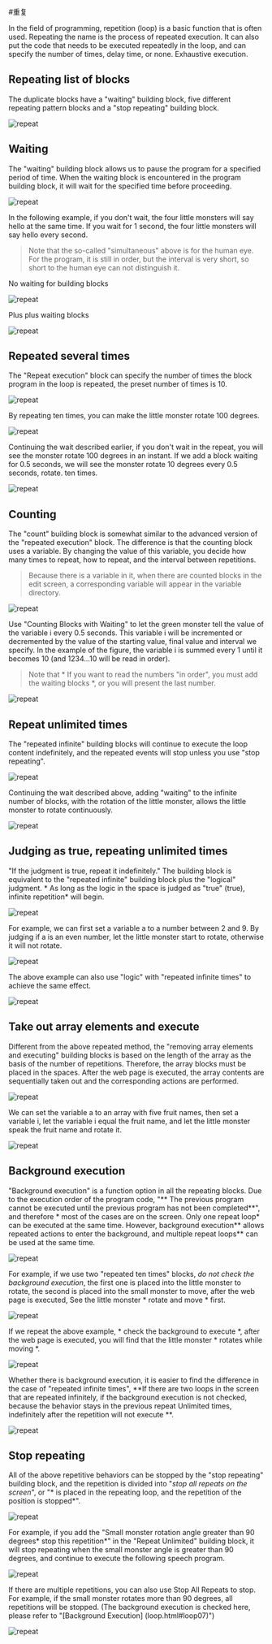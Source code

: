 #重复

In the field of programming, repetition (loop) is a basic function that is often used. Repeating the name is the process of repeated execution. It can also put the code that needs to be executed repeatedly in the loop, and can specify the number of times, delay time, or none. Exhaustive execution.

## Repeating list of blocks

The duplicate blocks have a "waiting" building block, five different repeating pattern blocks and a "stop repeating" building block.

![repeat](../images/zh-tw/docs/webbit/basic/loop-01.jpg)

## Waiting

The "waiting" building block allows us to pause the program for a specified period of time. When the waiting block is encountered in the program building block, it will wait for the specified time before proceeding.

![repeat](../images/zh-tw/docs/webbit/basic/loop-23.jpg)

In the following example, if you don't wait, the four little monsters will say hello at the same time. If you wait for 1 second, the four little monsters will say hello every second.

> Note that the so-called "simultaneous" above is for the human eye. For the program, it is still in order, but the interval is very short, so short to the human eye can not distinguish it.

No waiting for building blocks

![repeat](../images/zh-tw/docs/webbit/basic/loop-02.jpg)

Plus plus waiting blocks

![repeat](../images/zh-tw/docs/webbit/basic/loop-03.gif)

## Repeated several times

The "Repeat execution" block can specify the number of times the block program in the loop is repeated, the preset number of times is 10.

![repeat](../images/zh-tw/docs/webbit/basic/loop-06.jpg)

By repeating ten times, you can make the little monster rotate 100 degrees.

![repeat](../images/zh-tw/docs/webbit/basic/loop-04.jpg)

Continuing the wait described earlier, if you don't wait in the repeat, you will see the monster rotate 100 degrees in an instant. If we add a block waiting for 0.5 seconds, we will see the monster rotate 10 degrees every 0.5 seconds, rotate. ten times.

![repeat](../images/zh-tw/docs/webbit/basic/loop-05.gif)

## Counting

The "count" building block is somewhat similar to the advanced version of the "repeated execution" block. The difference is that the counting block uses a variable. By changing the value of this variable, you decide how many times to repeat, how to repeat, and the interval between repetitions.

> Because there is a variable in it, when there are counted blocks in the edit screen, a corresponding variable will appear in the variable directory.

![repeat](../images/zh-tw/docs/webbit/basic/loop-07.jpg)

Use "Counting Blocks with Waiting" to let the green monster tell the value of the variable i every 0.5 seconds. This variable i will be incremented or decremented by the value of the starting value, final value and interval we specify. In the example of the figure, the variable i is summed every 1 until it becomes 10 (and 1234...10 will be read in order).

> Note that * If you want to read the numbers "in order", you must add the waiting blocks *, or you will present the last number.

![repeat](../images/zh-tw/docs/webbit/basic/loop-08.gif)

## Repeat unlimited times

The "repeated infinite" building blocks will continue to execute the loop content indefinitely, and the repeated events will stop unless you use "stop repeating".

![repeat](../images/zh-tw/docs/webbit/basic/loop-09.jpg)

Continuing the wait described above, adding "waiting" to the infinite number of blocks, with the rotation of the little monster, allows the little monster to rotate continuously.

![repeat](../images/zh-tw/docs/webbit/basic/loop-10.gif)

## Judging as true, repeating unlimited times

"If the judgment is true, repeat it indefinitely." The building block is equivalent to the "repeated infinite" building block plus the "logical" judgment. * As long as the logic in the space is judged as "true" (true), infinite repetition* will begin.

![repeat](../images/zh-tw/docs/webbit/basic/loop-11.jpg)

For example, we can first set a variable a to a number between 2 and 9. By judging if a is an even number, let the little monster start to rotate, otherwise it will not rotate.

![repeat](../images/zh-tw/docs/webbit/basic/loop-12.gif)

The above example can also use "logic" with "repeated infinite times" to achieve the same effect.

![repeat](../images/zh-tw/docs/webbit/basic/loop-13.jpg)

## Take out array elements and execute

Different from the above repeated method, the "removing array elements and executing" building blocks is based on the length of the array as the basis of the number of repetitions. Therefore, the array blocks must be placed in the spaces. After the web page is executed, the array contents are sequentially taken out and the corresponding actions are performed.

![repeat](../images/zh-tw/docs/webbit/basic/loop-14.jpg)

We can set the variable a to an array with five fruit names, then set a variable i, let the variable i equal the fruit name, and let the little monster speak the fruit name and rotate it.

![repeat](../images/zh-tw/docs/webbit/basic/loop-15.gif)

## Background execution

"Background execution" is a function option in all the repeating blocks. Due to the execution order of the program code, "** The previous program cannot be executed until the previous program has not been completed**", and therefore * most of the cases are on the screen. Only one repeat loop* can be executed at the same time. However, background execution** allows repeated actions to enter the background, and multiple repeat loops** can be used at the same time.

![repeat](../images/zh-tw/docs/webbit/basic/loop-17.jpg)

For example, if we use two "repeated ten times" blocks, *do not check the background execution*, the first one is placed into the little monster to rotate, the second is placed into the small monster to move, after the web page is executed, See the little monster * rotate and move * first.

![repeat](../images/zh-tw/docs/webbit/basic/loop-18.gif)

If we repeat the above example, * check the background to execute *, after the web page is executed, you will find that the little monster * rotates while moving *.

![repeat](../images/zh-tw/docs/webbit/basic/loop-19.gif)

Whether there is background execution, it is easier to find the difference in the case of "repeated infinite times", **If there are two loops in the screen that are repeated infinitely, if the background execution is not checked, because the behavior stays in the previous repeat Unlimited times, indefinitely after the repetition will not execute **.

![repeat](../images/zh-tw/docs/webbit/basic/loop-20.gif)

## Stop repeating

All of the above repetitive behaviors can be stopped by the "stop repeating" building block, and the repetition is divided into "*stop all repeats on the screen*", or "* is placed in the repeating loop, and the repetition of the position is stopped*".

![repeat](../images/zh-tw/docs/webbit/basic/loop-16.jpg)

For example, if you add the "Small monster rotation angle greater than 90 degrees* stop this repetition*" in the "Repeat Unlimited" building block, it will stop repeating when the small monster angle is greater than 90 degrees, and continue to execute the following speech program.

![repeat](../images/zh-tw/docs/webbit/basic/loop-21.gif)


If there are multiple repetitions, you can also use Stop All Repeats to stop. For example, if the small monster rotates more than 90 degrees, all repetitions will be stopped. (The background execution is checked here, please refer to "[Background Execution] (loop.html#loop07)")

![repeat](../images/zh-tw/docs/webbit/basic/loop-22.gif)